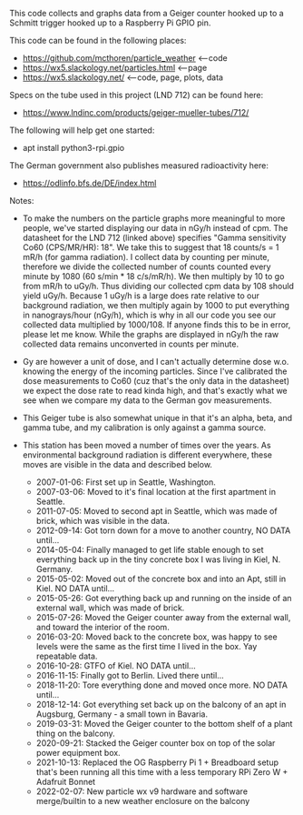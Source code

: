 This code collects and graphs data from a Geiger counter hooked up to a Schmitt
trigger hooked up to a Raspberry Pi GPIO pin.

This code can be found in the following places:
* https://github.com/mcthoren/particle_weather		<--code
* https://wx5.slackology.net/particles.html		<--page
* https://wx5.slackology.net/				<--code, page, plots, data

Specs on the tube used in this project (LND 712) can be found here:
* https://www.lndinc.com/products/geiger-mueller-tubes/712/

The following will help get one started:
* apt install python3-rpi.gpio

The German government also publishes measured radioactivity here:
* https://odlinfo.bfs.de/DE/index.html

Notes:
* To make the numbers on the particle graphs more meaningful to more people,
we've started displaying our data in nGy/h instead of cpm. The datasheet for the
LND 712 (linked above) specifies "Gamma sensitivity Co60 (CPS/MR/HR): 18".  We
take this to suggest that 18 counts/s = 1 mR/h (for gamma radiation). I collect
data by counting per minute, therefore we divide the collected number of counts
counted every minute by 1080 (60 s/min * 18 c/s/mR/h). We then multiply by 10 to go
from mR/h to uGy/h. Thus dividing our collected cpm data by 108 should yield
uGy/h. Because 1 uGy/h is a large does rate relative to our background radiation,
we then multiply again by 1000 to put everything in nanograys/hour (nGy/h),
which is why in all our code you see our collected data multiplied by 1000/108.
If anyone finds this to be in error, please let me know. While the graphs are
displayed in nGy/h the raw collected data remains unconverted in counts per
minute.

* Gy are however a unit of dose, and I can't actually determine dose w.o.
knowing the energy of the incoming particles. Since I've calibrated the dose
measurements to Co60 (cuz that's the only data in the datasheet) we expect the
dose rate to read kinda high, and that's exactly what we see when we compare my
data to the German gov measurements.

* This Geiger tube is also somewhat unique in that it's an alpha, beta, and
gamma tube, and my calibration is only against a gamma source.

* This station has been moved a number of times over the years. As environmental
background radiation is different everywhere, these moves are visible in the
data and described below.
	* 2007-01-06: First set up in Seattle, Washington.
	* 2007-03-06: Moved to it's final location at the first apartment in Seattle.
	* 2011-07-05: Moved to second apt in Seattle, which was made of brick, which was visible in the data.
	* 2012-09-14: Got torn down for a move to another country, NO DATA until...
	* 2014-05-04: Finally managed to get life stable enough to set everything back up in the tiny concrete box I was living in Kiel, N. Germany.
	* 2015-05-02: Moved out of the concrete box and into an Apt, still in Kiel. NO DATA until...
	* 2015-05-26: Got everything back up and running on the inside of an external wall, which was made of brick.
	* 2015-07-26: Moved the Geiger counter away from the external wall, and toward the interior of the room.
	* 2016-03-20: Moved back to the concrete box, was happy to see levels were the same as the first time I lived in the box. Yay repeatable data.
	* 2016-10-28: GTFO of Kiel. NO DATA until...
	* 2016-11-15: Finally got to Berlin. Lived there until...
	* 2018-11-20: Tore everything done and moved once more. NO DATA until...
	* 2018-12-14: Got everything set back up on the balcony of an apt in Augsburg, Germany - a small town in Bavaria.
	* 2019-03-31: Moved the Geiger counter to the bottom shelf of a plant thing on the balcony.
	* 2020-09-21: Stacked the Geiger counter box on top of the solar power equipment box.
	* 2021-10-13: Replaced the OG Raspberry Pi 1 + Breadboard setup that's been running all this time with a less temporary RPi Zero W + Adafruit Bonnet
	* 2022-02-07: New particle wx v9 hardware and software merge/builtin to a new weather enclosure on the balcony
